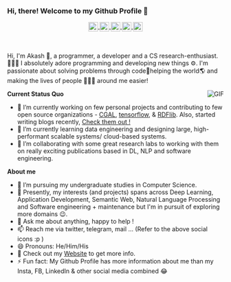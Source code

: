 ### Hi, there! Welcome to my Github Profile 👋
<div align="center">
<a href="https://www.akashsharma.live/" target="_blank">
  <img align="center" alt="'Website" width="22px" height="22px"  src="https://image.flaticon.com/icons/png/512/975/975645.png" />
</a>
<a href="https://twitter.com/AkashTheGreat_1" target="_blank">
  <img align="center" alt="Twitter" width="22px" height="22px" src="https://image.flaticon.com/icons/png/512/124/124021.png">
</a>
<a href="https://www.linkedin.com/in/akash-sharma-246b67165" target="_blank">
  <img align="center" alt="LinkedIn" width="22px" height="22px" src="https://image.flaticon.com/icons/png/512/174/174857.png" />
</a>
<a href="https://t.me/AkashTheGreat" target="_blank">
  <img align="center" alt="Telegram" width="22px" height="22px" src="https://image.flaticon.com/icons/png/512/2111/2111646.png" />
</a>
<a href="mailto:akashthegreatlegend@gmail.com" target="_blank">
  <img align="center" alt="'Gmail" width="22px" height="22px" src="https://image.flaticon.com/icons/png/512/732/732200.png" />
</a>
</div>



<br />
<br />

Hi, I'm Akash 👋, a programmer, a developer and a CS research-enthusiast. 👨🏻‍💻 I absolutely adore programming and developing new things ⚙. I'm passionate about solving problems through code🚀helping the world🌎 and making the lives of people 👨‍👨‍👧 around me easier!

  <img align="right" alt="GIF" src="http://veronicasicoe.files.wordpress.com/2015/11/f7e0d-nu8baew.gif" />


**Current Status Quo**

- 🔭 I’m currently working on few personal projects and contributing to few open source organizations - [CGAL](https://github.com/CGAL/cgal), [tensorflow](https://github.com/tensorflow/tensorflow), & [RDFlib](https://github.com/RDFLib/rdflib). Also, started writing blogs recently, [Check them out !](https://akash-sharma-1.github.io/blog/) 
- 🌱 I’m currently learning data engineering and designing large, high-performant scalable systems/ cloud-based systems.
- 👯 I’m collaborating with some great research labs to working with them on really exciting publications based in DL, NLP and software engineering.

**About me**
- 💼 I’m pursuing my undergraduate studies in Computer Science.
- 🤔 Presently, my interests (and projects) spans across Deep Learning, Application Development, Semantic Web, Natural Language Processing and Software engineering + maintenance but I'm in pursuit of exploring more domains 😉.
- 💬 Ask me about anything, happy to help !
- 📫 Reach me via twitter, telegram, mail ... (Refer to the above social icons :p )
- 😄 Pronouns: He/Him/His
- 👀 Check out my [Website](https://www.akashsharma.live/) to get more info.
- ⚡ Fun fact: My Github Profile has more information about me than my Insta, FB, LinkedIn & other social media combined 😂
